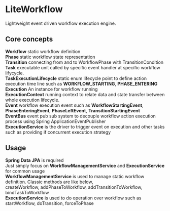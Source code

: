 # LiteWorkflow
Lightweight event driven workflow execution engine.

## Core concepts  

**Workflow** static workflow definition   
**Phase** static workflow state representation  
**Transition** connecting from and to WorkflowPhase with TransitionCondition  
**Task** executable unit called by specific event handler at specific workflow lifycycle.  
**TaskExecutionLifecycle** static enum lifecycle point to define action execution time line such as **WORKFLOW_STARTING**, **PHASE_ENTERING**  
**Execution** An instance for workflow running  
**ExecutionContext** running context to relate data and state transfer between whole execution lifecycle.  
**Event** workflow execution event such as **WorkflowStartingEvent**, **PhaseEnteringEvent**, **PhaseLeftEvent**, **TransitionStartingEvent**  
**EventBus** event pub sub system to decouple workflow action execution process using Spring ApplicationEventPublisher   
**ExecutionService** is the driver to trigger event on execution and other tasks such as providing if concurrent execution strategy

## Usage
**Spring Data JPA** is required  
Just simply focus on **WorkflowManagementService** and **ExecutionService** for common usage  
**WorkflowManagementService** is used to manage static workflow definition. Classic methods are like below,    
createWorkflow, addPhaseToWorkflow, addTransitionToWorkflow, bindTaskToWorkflow  
**ExecutionService** is used to do operation over workflow such as startWorkflow, doTransition, forceToPhase  
